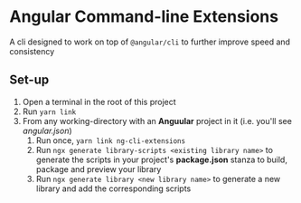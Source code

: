 # Angular Command-line Extensions

A cli designed to work on top of `@angular/cli` to further improve speed and consistency

## Set-up

1. Open a terminal in the root of this project
2. Run `yarn link`
3. From any working-directory with an **Anguular** project in it (i.e. you'll see _angular.json_)
   1. Run once, `yarn link ng-cli-extensions`
   2. Run `ngx generate library-scripts <existing library name>` to generate the scripts in your project's **package.json** stanza to build, package and preview your library
   3. Run `ngx generate library <new library name>` to generate a new library and add the corresponding scripts